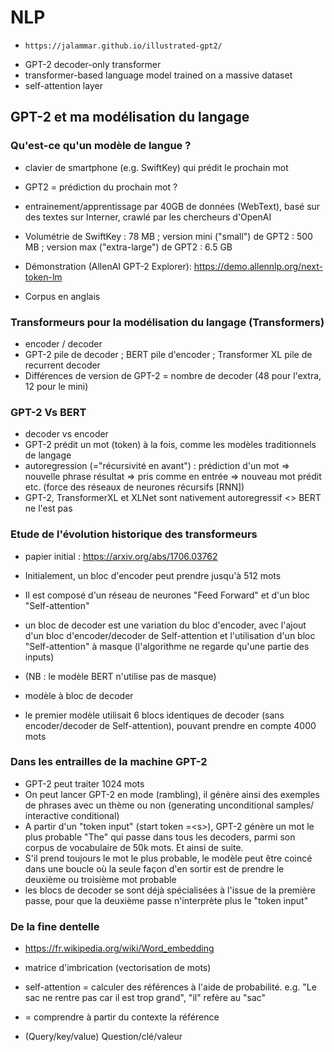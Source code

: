 # NLP

*     https://jalammar.github.io/illustrated-gpt2/

* GPT-2 decoder-only transformer
* transformer-based language model trained on a massive dataset
* self-attention layer


## GPT-2 et ma modélisation du langage

### Qu'est-ce qu'un modèle de langue ?

* clavier de smartphone (e.g. SwiftKey) qui prédit le prochain mot
* GPT2 = prédiction du prochain mot ?
* entrainement/apprentissage par 40GB de données  (WebText), basé sur des textes sur Interner, crawlé par les chercheurs d'OpenAI
* Volumétrie de SwiftKey : 78 MB ; version mini ("small") de GPT2 : 500 MB ; version max ("extra-large") de GPT2 : 6.5 GB

* Démonstration (AllenAI GPT-2 Explorer):  https://demo.allennlp.org/next-token-lm
* Corpus en anglais

### Transformeurs pour la modélisation du langage (Transformers)

* encoder / decoder
* GPT-2 pile de decoder ; BERT pile d'encoder ; Transformer XL pile de recurrent decoder
* Différences de version de GPT-2 = nombre de decoder (48 pour l'extra, 12 pour le mini)

### GPT-2 Vs BERT

* decoder vs encoder
* GPT-2 prédit un mot (token) à la fois, comme les modèles traditionnels de langage
* autoregression (="récursivité en avant") : prédiction d'un mot => nouvelle phrase résultat => pris comme en entrée => nouveau mot prédit etc.  (force des réseaux de neurones récursifs [RNN])
* GPT-2, TransformerXL et XLNet sont nativement autoregressif <> BERT ne l'est pas

### Etude de l'évolution historique des transformeurs

* papier initial : https://arxiv.org/abs/1706.03762

* Initialement, un bloc d'encoder peut prendre jusqu'à 512 mots
* Il est composé d'un réseau de neurones "Feed Forward" et d'un bloc "Self-attention"
* un bloc de decoder est une variation du bloc d'encoder, avec l'ajout d'un bloc d'encoder/decoder de Self-attention et l'utilisation d'un bloc "Self-attention" à masque (l'algorithme ne regarde qu'une partie des inputs)
* (NB : le modèle BERT n'utilise pas de masque)

* modèle à bloc de decoder
* le premier modèle utilisait 6 blocs identiques de decoder (sans encoder/decoder de Self-attention), pouvant prendre en compte 4000 mots

### Dans les entrailles de la machine GPT-2

* GPT-2 peut traiter 1024 mots
* On peut lancer GPT-2 en mode (rambling), il génère ainsi des exemples de phrases avec un thème ou non (generating unconditional samples/ interactive conditional)
* A partir d'un "token input" (start token =\<s>), GPT-2 génère un mot le plus probable "The" qui passe dans tous les decoders, parmi son corpus de vocabulaire de 50k mots. Et ainsi de suite.
* S'il prend toujours le mot le plus probable, le modèle peut être coincé dans une boucle où la seule façon d'en sortir est de prendre le deuxième ou troisième mot probable
* les blocs de decoder se sont déjà spécialisées à l'issue de la première passe, pour que la deuxième passe n'interprète plus le "token input"

### De la fine dentelle

* https://fr.wikipedia.org/wiki/Word_embedding
* matrice d'imbrication (vectorisation de mots)

* self-attention = calculer des références à l'aide de probabilité. e.g. "Le sac ne rentre pas car il est trop grand", "il" refère au "sac"
* = comprendre à partir du contexte la référence
* (Query/key/value) Question/clé/valeur